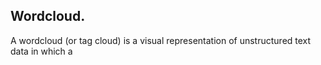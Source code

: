 ## Wordcloud.

A wordcloud (or tag cloud) is a visual representation of 
unstructured text data in which a
